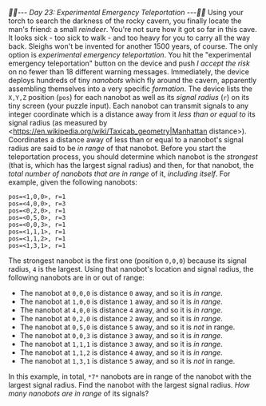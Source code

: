 *:calendar::calendar:--- Day 23: Experimental Emergency Teleportation ---:calendar::calendar:*
Using your torch to search the darkness of the rocky cavern, you finally locate the man's friend: a small *reindeer*.
You're not sure how it got so far in this cave.  It looks sick - too sick to walk - and too heavy for you to carry all the way back.  Sleighs won't be invented for another 1500 years, of course.
The only option is *experimental emergency teleportation*.
You hit the "experimental emergency teleportation" button on the device and push *I accept the risk* on no fewer than 18 different warning messages. Immediately, the device deploys hundreds of tiny *nanobots* which fly around the cavern, apparently assembling themselves into a very specific *formation*. The device lists the `X,Y,Z` position (`pos`) for each nanobot as well as its *signal radius* (`r`) on its tiny screen (your puzzle input).
Each nanobot can transmit signals to any integer coordinate which is a distance away from it *less than or equal to* its signal radius (as measured by <https://en.wikipedia.org/wiki/Taxicab_geometry|Manhattan distance>). Coordinates a distance away of less than or equal to a nanobot's signal radius are said to be *in range* of that nanobot.
Before you start the teleportation process, you should determine which nanobot is the *strongest* (that is, which has the largest signal radius) and then, for that nanobot, the *total number of nanobots that are in range* of it, *including itself*.
For example, given the following nanobots:
```pos=<0,0,0>, r=4
pos=<1,0,0>, r=1
pos=<4,0,0>, r=3
pos=<0,2,0>, r=1
pos=<0,5,0>, r=3
pos=<0,0,3>, r=1
pos=<1,1,1>, r=1
pos=<1,1,2>, r=1
pos=<1,3,1>, r=1
```
The strongest nanobot is the first one (position `0,0,0`) because its signal radius, `4` is the largest. Using that nanobot's location and signal radius, the following nanobots are in or out of range:

- The nanobot at `0,0,0` is distance `0` away, and so it is *in range*.
- The nanobot at `1,0,0` is distance `1` away, and so it is *in range*.
- The nanobot at `4,0,0` is distance `4` away, and so it is *in range*.
- The nanobot at `0,2,0` is distance `2` away, and so it is *in range*.
- The nanobot at `0,5,0` is distance `5` away, and so it is *not* in range.
- The nanobot at `0,0,3` is distance `3` away, and so it is *in range*.
- The nanobot at `1,1,1` is distance `3` away, and so it is *in range*.
- The nanobot at `1,1,2` is distance `4` away, and so it is *in range*.
- The nanobot at `1,3,1` is distance `5` away, and so it is *not* in range.

In this example, in total, `*7*` nanobots are in range of the nanobot with the largest signal radius.
Find the nanobot with the largest signal radius.  *How many nanobots are in range* of its signals?
